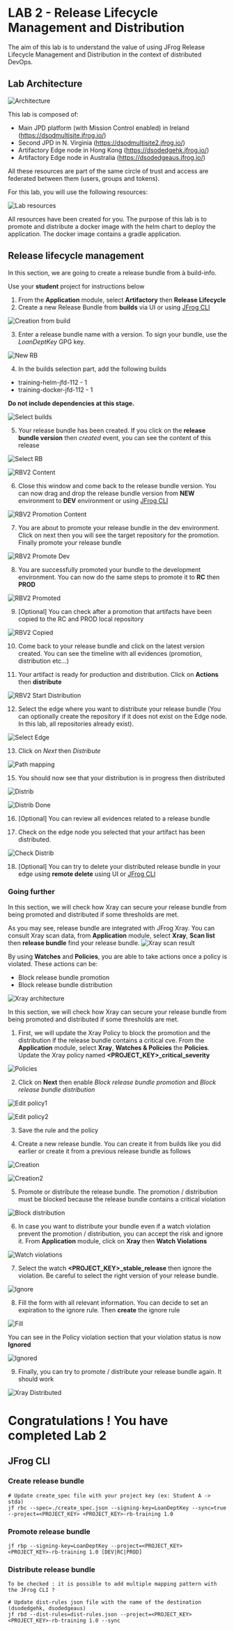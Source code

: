 # LAB 2 - Release Lifecycle Management and Distribution

The aim of this lab is to understand the value of using JFrog Release Lifecycle Management and Distribution in the context of distributed DevOps. 

## Lab Architecture

![Architecture](./assets/lab2_architecture.png)

This lab is composed of:

- Main JPD platform (with Mission Control enabled) in Ireland (https://dsodmultisite.jfrog.io/)
- Second JPD in N. Virginia (https://dsodmultisite2.jfrog.io/)
- Artifactory Edge node in Hong Kong (https://dsodedgehk.jfrog.io/)
- Artifactory Edge node in Australia (https://dsodedgeaus.jfrog.io/)

All these resources are part of the same circle of trust and access are federated between them (users, groups and tokens).

For this lab, you will use the following resources:

![Lab resources](./assets/lab2_resources.png)

All resources have been created for you. The purpose of this lab is to promote and distribute a docker image with the helm chart to deploy the application. The docker image contains a gradle application. 

## Release lifecycle management

In this section, we are going to create a release bundle from à build-info. 

Use your **student** project for instructions below

1. From the **Application** module, select **Artifactory** then **Release Lifecycle**
2. Create a new Release Bundle from **builds** via UI or using [JFrog CLI](#create-release-bundle)

![Creation from build](./assets/create_rbv2_from_build.png)

3. Enter a release bundle name with a version. To sign your bundle, use the *LoanDeptKey* GPG key.

![New RB](./assets/lab2_new_rb.png)

4. In the builds selection part, add the following builds
   
- training-helm-jfd-112 - 1
- training-docker-jfd-112 - 1

**Do not include dependencies at this stage.**

![Select builds](./assets/lab2_rbv2_builds.png)

5. Your release bundle has been created. If you click on the **release bundle version** then *created* event, you can see the content of this release

![Select RB](./assets/lab2_select_rb.png)

![RBV2 Content](./assets/lab2_rbv2_content.png)

6. Close this window and come back to the release bundle version. You can now drag and drop the release bundle version from **NEW** environment to **DEV** environment or using [JFrog CLI](#promote-release-bundle)

![RBV2 Promotion Content](./assets/lab2_promotion_content.png)

7. You are about to promote your release bundle in the dev environment. Click on next then you will see the target repository for the promotion. Finally promote your release bundle

![RBV2 Promote Dev](./assets/lab2_promote_to_dev.png)

8. You are successfully promoted your bundle to the development environment. You can now do the same steps to promote it to **RC** then **PROD**

![RBV2 Promoted](./assets/lab2_rbv2_promoted.png)

9. [Optional] You can check after a promotion that artifacts have been copied to the RC and PROD local repository

![RBV2 Copied](./assets/lab2_artifact_copied.png)

10. Come back to your release bundle and click on the latest version created. You can see the timeline with all evidences (promotion, distribution etc...)

11. Your artifact is ready for production and distribution. Click on **Actions** then **distribute**

![RBV2 Start Distribution](./assets/lab2_start_distribution.png)

12. Select the edge where you want to distribute your release bundle (You can optionally create the repository if it does not exist on the Edge node. In this lab, all repositories already exist).

![Select Edge](./assets/lab2_select_edge.png)

13. Click on *Next* then *Distribute*

![Path mapping](./assets/lab2_path_mapping.png)

15. You should now see that your distribution is in progress then distributed

![Distrib](./assets/lab2_distrib_in_progress.png)

![Distrib Done](./assets/lab2_distrib_done.png)

16. [Optional] You can review all evidences related to a release bundle 

17. Check on the edge node you selected that your artifact has been distributed. 

![Check Distrib](./assets/lab2_check_distrib.png)

18. [Optional] You can try to delete your distributed release bundle in your edge using **remote delete** using UI or [JFrog CLI](#remote-delete)


### Going further

In this section, we will check how Xray can secure your release bundle from being promoted and distributed if some thresholds are met.

As you may see, release bundle are integrated with JFrog Xray. You can consult Xray scan data, from **Application** module, select **Xray**, **Scan list** then **release bundle**  find your release bundle.
![Xray scan result](./assets/lab2_xray_scan_result.png)

By using **Watches** and **Policies**, you are able to take actions once a policy is violated. These actions can be:

- Block release bundle promotion
- Block release bundle distribution

![Xray architecture](./assets/lab2_xray_architecture.png)

In this section, we will check how Xray can secure your release bundle from being promoted and distributed if some thresholds are met.

1. First, we will update the Xray Policy to block the promotion and the distribution if the release bundle contains a critical cve. From the **Application** module, select **Xray**, **Watches & Policies** the **Policies**. Update the Xray policy named **<PROJECT_KEY>_critical_severity**

![Policies](./assets/lab2_policies.png)

2. Click on **Next** then enable *Block release bundle promotion* and *Block release bundle distribution* 

![Edit policy1](./assets/lab2_edit_policy1.png)

![Edit policy2](./assets/lab2_edit_policy2.png)

3. Save the rule and the policy

4. Create a new release bundle. You can create it from builds like you did earlier or create it from a previous release bundle as follows

![Creation](./assets/lab2_create_from_rb.png)

![Creation2](./assets/lab2_create_from_rb2.png)

5. Promote or distribute the release bundle. The promotion / distribution must be blocked because the release bundle contains a critical violation

![Block distribution](./assets/lab2_block_distribution.png)

6. In case you want to distribute your bundle even if a watch violation prevent the promotion / distribution, you can accept the risk and ignore it. From **Application** module, click on **Xray** then **Watch Violations**

![Watch violations](./assets/lab2_xray_watch_violation.png)

7. Select the watch **<PROJECT_KEY>_stable_release** then ignore the violation. Be careful to select the right version of your release bundle.

![Ignore](./assets/lab2_ignore_violation.png)

8. Fill the form with all relevant information. You can decide to set an expiration to the ignore rule. Then **create** the ignore rule

![Fill](./assets/lab2_fill_form.png)

You can see in the Policy violation section that your violation status is now **Ignored**

![Ignored](./assets/lab2_ignored.png)

9. Finally, you can try to promote / distribute your release bundle again. It should work

![Xray Distributed](./assets/lab2_xray_distributed.png)

# Congratulations ! You have completed Lab 2

## JFrog CLI

### Create release bundle

    # Update create_spec file with your project key (ex: Student A -> stda)
    jf rbc --spec=./create_spec.json --signing-key=LoanDeptKey --sync=true --project=<PROJECT_KEY> <PROJECT_KEY>-rb-training 1.0

### Promote release bundle

    jf rbp --signing-key=LoanDeptKey --project=<PROJECT_KEY> <PROJECT_KEY>-rb-training 1.0 [DEV|RC|PROD]

### Distribute release bundle 

    To be checked : it is possible to add multiple mapping pattern with the JFrog CLI ?

    # Update dist-rules json file with the name of the destination (dsodedgehk, dsodedgeaus)
    jf rbd --dist-rules=dist-rules.json --project=<PROJECT_KEY> <PROJECT_KEY>-rb-training 1.0 --sync

    